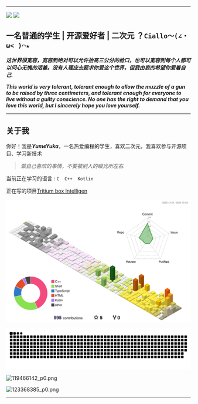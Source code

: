 
---

![](https://img.nightrainmilkyway.cn/img/202412291038613.png)
![](https://img.nightrainmilkyway.cn/img/202412291038665.png)

## 一名普通的学生 | 开源爱好者 | 二次元 ？`Ciallo～(∠・ω< )⌒★`

***这世界很宽容，宽容到绝对可以允许抬高三公分的枪口，也可以宽容到每个人都可以问心无愧的活着。没有人理应去要求你爱这个世界，但我由衷的希望你爱着自己.***

***This world is very tolerant, tolerant enough to allow the muzzle of a gun to be raised by three centimeters, and tolerant enough for everyone to live without a guilty conscience. No one has the right to demand that you love this world, but I sincerely hope you love yourself.***



---

## 关于我

你好！我是***YumeYuka***，一名热爱编程的学生，喜欢二次元，我喜欢参与开源项目、学习新技术

> *做自己喜欢的事情，不要被别人的眼光所左右.* 

当前正在学习的语言 : `C  C++  Kotlin `

正在写的项目[Tritium box ](https://github.com/TimeBreeze/Tritium_box)   [Intelligen](https://github.com/YumeYuka/intelligent)



![](./profile-3d-contrib/profile-season-animate.svg)

<picture>
  <source media="(prefers-color-scheme: dark)" srcset="https://raw.githubusercontent.com/NightRainMilkyWay/NightRainMilkyWay/output/github-contribution-grid-snake-dark.svg">
  <source media="(prefers-color-scheme: light)" srcset="https://raw.githubusercontent.com/NightRainMilkyWay/NightRainMilkyWay/output/github-contribution-grid-snake.svg">
  <img alt="github contribution grid snake animation" src="https://raw.githubusercontent.com/NightRainMilkyWay/NightRainMilkyWay/output/github-contribution-grid-snake.svg">
</picture>


 <!-- [![pin1     ][pin1-badge     ]][pin1-profile     ]
 [![pin2     ][pin2-badge     ]][pin2-profile     ]
 [![pin3     ][pin3-badge     ]][pin3-profile     ] -->


 <!-- project status banner -->
[pin1-badge     ]: https://bemly.vercel.app/api/pin/?description_lines_count=3&username=TimeBreeze&repo=Tritium&theme=default#gh-light-mode-only

[pin2-badge     ]: https://bemly.vercel.app/api/pin/?description_lines_count=3&username=TimeBreeze&repo=Tritium_box&theme=default#gh-light-mode-only

[pin3-badge     ]: https://bemly.vercel.app/api/pin/?description_lines_count=3&username=TimeBreeze&repo=Tritium_docs&theme=default#gh-light-mode-only

<!-- project link banner -->
[pin1-profile     ]: https://github.com/TimeBreeze/Tritium#gh-light-mode-only

[pin2-profile     ]: https://github.com/TimeBreeze/Tritium_box#gh-light-mode-only

[pin3-profile     ]: https://github.com/TimeBreeze/Tritium_docs#gh-light-mode-only


![119466142_p0.png](https://img.nightrainmilkyway.cn/img/119466142_p0.png)

![123368385_p0.png](https://img.nightrainmilkyway.cn/img/123368385_p0.png)

---

<!---
NightRainMilkyWay/NightRainMilkyWay is a ✨ special ✨ repository because its `README.md` (this file) appears on your GitHub profile.
You can click the Preview link to take a look at your changes.
--->
